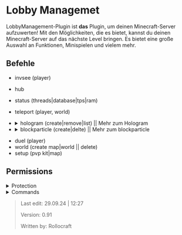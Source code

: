 # Lobby Managemet

LobbyManagement-Plugin ist <b>das</b> Plugin, um deinen Minecraft-Server aufzuwerten! Mit den Möglichkeiten, die es bietet, kannst du deinen Minecraft-Server auf das nächste Level bringen. Es bietet eine große Auswahl an Funktionen, Minispielen und vielem mehr.

## Befehle

- invsee (player)
- hub
- status (threads|database|tps|ram)
- teleport (player, world)
- <details> <summary>hologram (create|remove|list) || Mehr zum Hologram</summary>

  <details> <summary>"Commands"/Formatierung</summary>

  - `|` = neue Zeile (nicht vom text getrennt also z.b. "Hello|World")
  - `&0` - Schwarz
  - `&1` - Dunkelblau
  - `&2` - Dunkelgrün
  - `&3` - Dunkelaqua
  - `&4` - Dunkelrot
  - `&5` - Dunkellila
  - `&6` - Gold
  - `&7` - Grau
  - `&8` - Dunkelgrau
  - `&9` - Blau
  - `&a` - Grün
  - `&b` - Aqua
  - `&c` - Rot
  - `&d` - Helllila
  - `&e` - Gelb
  - `&f` - Weiß
  - `&l` - Fett
  - `&m` - Durchgestrichen
  - `&n` - Unterstrichen
  - `&o` - Kursiv
  </details>
  <details><summary>Infos</summary>
  
  - Radius von der remove Funktion sind 4 blöcke
  - -> nah an das Hologramm gehen. Im falle das es nicht gefunden wird kann es immernoch mit folgendem Befehl entfernt werden:
  - `/kill @e[type=minecraft:armor_stand, limit=1, distance= ..2]`
  </details>
  </details>

- <details> <summary>blockparticle (create|delte) || Mehr zum blockparticle</summary>
  
    <details> <summary>Eigene Farbe</summary>
  
    Wenn als Typ `REDSTONE` Gewählt wird, kann eine eigene Farbe gewählt werden. Es kommt auch ein Tab Vorschlag mit Verfügbaren Farben
    </details>
    <details><summary>Infos</summary>
    
    - Radius von der remove Funktion sind 4 blöcke
    - Intensity ist die Stärke der Partikels (Jeder Server hat ein Max dh nicht übertreiben!)
    </details>

</details>

- duel (player)
- world (create map|world || delete)
- setup (pvp kit|map)

## Permissions

<details> <summary> Protection </summary>
  
  - lobbySystem.hubprotection*
  - lobbySystem.hubprotection.placeBlock
  - lobbySystem.hubprotection.breakBlock
  - lobbySystem.hubprotection.dropItem
  - lobbySystem.hubprotection.pickUpItem
  - lobbySystem.hubprotection.interact
  - lobbySystem.hubprotection.inventoryInteract

</details>

<details> <summary> Commands </summary>
  
  - lobbySystem.command*
  - lobbySystem.command.status
  - lobbySystem.command.invsee
  - lobbySystem.command.hologram
  - lobbySystem.command.blockparticle
  - lobbySystem.command.duel
  - lobbySystem.command.teleport
  - lobbySystem.command.world 
  - lobbySystem.command.setup
  - lobbySystem.command.blockparticle
  - lobbySystem.command.gamemode.creative
  - lobbySystem.command.gamemode.survival
  - lobbySystem.command.gamemode.adventure
  - lobbySystem.command.gamemode.spectator
  - lobbySystem.command.fly
  - lobbySystem.command.vanish
  - lobbySystem.command.build

</details>

> Last edit: 29.09.24 | 12:27
> 
> Version: 0.91
> 
> Written by: Rollocraft
